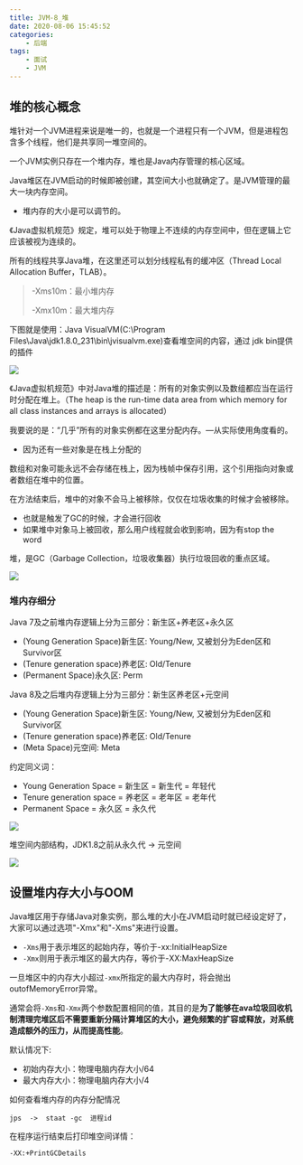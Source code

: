 ```yaml
---
title: JVM-8_堆
date: 2020-08-06 15:45:52
categories:
    - 后端
tags: 
    - 面试
    - JVM
---
```


## 堆的核心概念

堆针对一个JVM进程来说是唯一的，也就是一个进程只有一个JVM，但是进程包含多个线程，他们是共享同一堆空间的。

一个JVM实例只存在一个堆内存，堆也是Java内存管理的核心区域。

Java堆区在JVM启动的时候即被创建，其空间大小也就确定了。是JVM管理的最大一块内存空间。

- 堆内存的大小是可以调节的。

《Java虚拟机规范》规定，堆可以处于物理上不连续的内存空间中，但在逻辑上它应该被视为连续的。

所有的线程共享Java堆，在这里还可以划分线程私有的缓冲区（Thread Local Allocation Buffer，TLAB）。

> -Xms10m：最小堆内存
>
> -Xmx10m：最大堆内存

下图就是使用：Java VisualVM(C:\Program Files\Java\jdk1.8.0_231\bin\jvisualvm.exe)查看堆空间的内容，通过 jdk bin提供的插件

<img src="image-20200706200739392.png">

《Java虚拟机规范》中对Java堆的描述是：所有的对象实例以及数组都应当在运行时分配在堆上。（The heap is the run-time data area from which memory for all class instances and arrays is allocated）

我要说的是：“几乎”所有的对象实例都在这里分配内存。—从实际使用角度看的。

- 因为还有一些对象是在栈上分配的

数组和对象可能永远不会存储在栈上，因为栈帧中保存引用，这个引用指向对象或者数组在堆中的位置。

在方法结束后，堆中的对象不会马上被移除，仅仅在垃圾收集的时候才会被移除。

- 也就是触发了GC的时候，才会进行回收
- 如果堆中对象马上被回收，那么用户线程就会收到影响，因为有stop the word

堆，是GC（Garbage Collection，垃圾收集器）执行垃圾回收的重点区域。

<img src="image-20200706201904057.png">

### 堆内存细分

Java 7及之前堆内存逻辑上分为三部分：新生区+养老区+永久区

- (Young Generation Space)新生区: Young/New, 又被划分为Eden区和Survivor区
- (Tenure generation space)养老区: Old/Tenure
- (Permanent Space)永久区: Perm

Java 8及之后堆内存逻辑上分为三部分：新生区养老区+元空间
- (Young Generation Space)新生区: Young/New, 又被划分为Eden区和Survivor区
- (Tenure generation space)养老区: Old/Tenure
- (Meta Space)元空间: Meta

约定同义词：
- Young Generation Space = 新生区 = 新生代 = 年轻代 
- Tenure generation space = 养老区 = 老年区 = 老年代
- Permanent Space = 永久区 = 永久代

<img src="image-20200706203419496.png">

堆空间内部结构，JDK1.8之前从永久代 ->  元空间

<img src="image-20200706203835403.png">

## 设置堆内存大小与OOM

Java堆区用于存储Java对象实例，那么堆的大小在JVM启动时就已经设定好了，大家可以通过选项"-Xmx"和"-Xms"来进行设置。

- `-Xms`用于表示堆区的起始内存，等价于-xx:InitialHeapSize
- `-Xmx`则用于表示堆区的最大内存，等价于-XX:MaxHeapSize

一旦堆区中的内存大小超过`-xmx`所指定的最大内存时，将会抛出outofMemoryError异常。

通常会将`-Xms`和`-Xmx`两个参数配置相同的值，其目的是**为了能够在ava垃圾回收机制清理完堆区后不需要重新分隔计算堆区的大小，避免频繁的扩容或释放，对系统造成额外的压力，从而提高性能**。

默认情况下:
- 初始内存大小：物理电脑内存大小/64
- 最大内存大小：物理电脑内存大小/4

如何查看堆内存的内存分配情况

```
jps  ->  staat -gc  进程id
```

在程序运行结束后打印堆空间详情：

```
-XX:+PrintGCDetails
```





